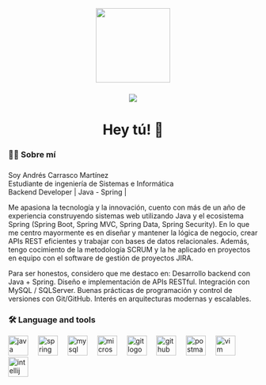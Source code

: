 <div align="center">
  <img height="150" src="https://media.giphy.com/media/M9gbBd9nbDrOTu1Mqx/giphy.gif"  />
</div>

###

<div align="center">
  <img src="https://visitor-badge.laobi.icu/badge?page_id=HoldenAndy.HoldenAndy&right_color=green"  />
</div>

###

<h1 align="center">Hey tú! 👋</h1>

###

<h3 align="left">👩‍💻  Sobre mí</h3>

###

<p align="left">Soy Andrés Carrasco Martínez<br>Estudiante de ingeniería de Sistemas e Informática<br>Backend Developer | Java - Spring |</p>
<p align="left">Me apasiona la tecnología y la innovación, cuento con más de un año de experiencia construyendo sistemas web utilizando Java y el ecosistema Spring (Spring Boot, Spring MVC, Spring Data, Spring Security). En lo que me centro mayormente es en diseñar y mantener la lógica de negocio, crear APIs REST eficientes y trabajar con bases de datos relacionales.
Además, tengo cocimiento de la metodología SCRUM y la he aplicado en proyectos en equipo con el software de gestión de proyectos JIRA.

Para ser honestos, considero que me destaco en:
Desarrollo backend con Java + Spring.
Diseño e implementación de APIs RESTful.
Integración con MySQL / SQLServer.
Buenas prácticas de programación y control de versiones con Git/GitHub.
Interés en arquitecturas modernas y escalables.
</p>

<h3 align="left">🛠 Language and tools</h3>

<div align="left">
  <img src="https://cdn.jsdelivr.net/gh/devicons/devicon/icons/java/java-original.svg" height="40" alt="java logo"  />
  <img width="12" />
  <img src="https://cdn.jsdelivr.net/gh/devicons/devicon/icons/spring/spring-original.svg" height="40" alt="spring logo"  />
  <img width="12" />
  <img src="https://cdn.jsdelivr.net/gh/devicons/devicon/icons/mysql/mysql-original.svg" height="40" alt="mysql logo"  />
  <img width="12" />
  <img src="https://cdn.jsdelivr.net/gh/devicons/devicon/icons/microsoftsqlserver/microsoftsqlserver-plain.svg" height="40" alt="microsoftsqlserver logo"  />
  <img width="12" />
  <img src="https://cdn.jsdelivr.net/gh/devicons/devicon/icons/git/git-original.svg" height="40" alt="git logo"  />
  <img width="12" />
  <img src="https://skillicons.dev/icons?i=github" height="40" alt="github logo"  />
  <img width="12" />
  <img src="https://skillicons.dev/icons?i=postman" height="40" alt="postman logo"  />
  <img width="12" />
  <img src="https://cdn.jsdelivr.net/gh/devicons/devicon/icons/vim/vim-original.svg" height="40" alt="vim logo"  />
  <img width="12" />
  <img src="https://cdn.jsdelivr.net/gh/devicons/devicon/icons/intellij/intellij-original.svg" height="40" alt="intellij logo"  />
  <img width="12" />
</div>

